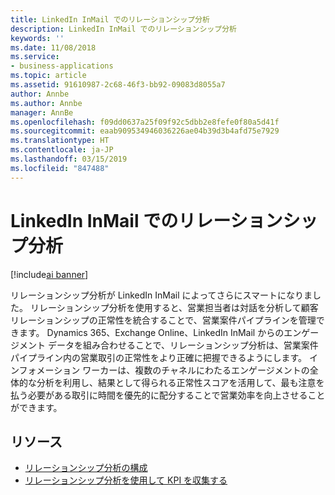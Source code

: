 ```yaml
---
title: LinkedIn InMail でのリレーションシップ分析
description: LinkedIn InMail でのリレーションシップ分析
keywords: ''
ms.date: 11/08/2018
ms.service:
- business-applications
ms.topic: article
ms.assetid: 91610987-2c68-46f3-bb92-09083d8055a7
author: Annbe
ms.author: Annbe
manager: AnnBe
ms.openlocfilehash: f09dd0637a25f09f92c5dbb2e8fefe0f80a5d41f
ms.sourcegitcommit: eaab909534946036226ae04b39d3b4afd75e7929
ms.translationtype: HT
ms.contentlocale: ja-JP
ms.lasthandoff: 03/15/2019
ms.locfileid: "847488"
---
```

# <a name="relationship-analytics-now-with-linkedin-inmail"></a>LinkedIn InMail でのリレーションシップ分析

[!include[ai banner](../includes/ai.md)] 

リレーションシップ分析が LinkedIn InMail によってさらにスマートになりました。 リレーションシップ分析を使用すると、営業担当者は対話を分析して顧客リレーションシップの正常性を統合することで、営業案件パイプラインを管理できます。  Dynamics 365、Exchange Online、LinkedIn InMail からのエンゲージメント データを組み合わせることで、リレーションシップ分析は、営業案件パイプライン内の営業取引の正常性をより正確に把握できるようにします。 インフォメーション ワーカーは、複数のチャネルにわたるエンゲージメントの全体的な分析を利用し、結果として得られる正常性スコアを活用して、最も注意を払う必要がある取引に時間を優先的に配分することで営業効率を向上させることができます。

## <a name="resources"></a>リソース

- [リレーションシップ分析の構成](https://docs.microsoft.com/dynamics365/ai/sales/configure-enable-dynamics-365-ai-sales#configure-relationship-analytics)
- [リレーションシップ分析を使用して KPI を収集する](https://docs.microsoft.com/dynamics365/ai/sales/relationship-analytics)
